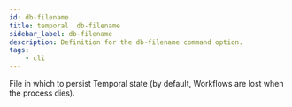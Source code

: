 ```yaml
---
id: db-filename
title: temporal  db-filename
sidebar_label: db-filename
description: Definition for the db-filename command option.
tags:
	- cli
---
```


 File in which to persist Temporal state (by default, Workflows are lost when the process dies).
